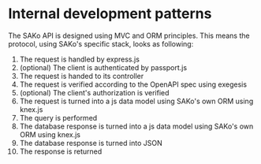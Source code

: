 # Internal development patterns
The SAKo API is designed using MVC and ORM principles. This means the protocol, using SAKo's specific stack, looks as following:

1. The request is handled by express.js
2. (optional) The client is authenticated by passport.js
3. The request is handed to its controller
4. The request is verified according to the OpenAPI spec using exegesis
5. (optional) The client's authorization is verified
6. The request is turned into a js data model using SAKo's own ORM using knex.js
7. The query is performed
8. The database response is turned into a js data model using SAKo's own ORM using knex.js
9. The database response is turned into JSON
10. The response is returned
